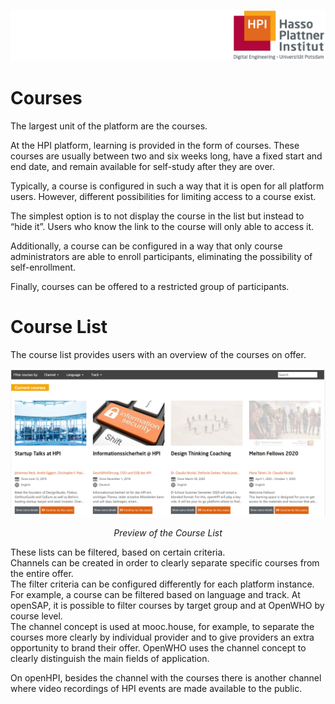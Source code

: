 ![HPI Logo](../../img/HPI_Logo.png)

# Courses

The largest unit of the platform are the courses.  

At the HPI platform, learning is provided in the form of courses. These courses are usually between two and six weeks long, have a fixed start and end date, and remain available for self-study after they are over.  

Typically, a course is configured in such a way that it is open for all platform users. However, different possibilities for limiting access to a course exist.  

The simplest option is to not display the course in the list but instead to “hide it”. Users who know the link to the course will only able to access it.  

Additionally, a course can be configured in a way that only course administrators are able to enroll participants, eliminating the possibility of self-enrollment.  

Finally, courses can be offered to a restricted group of participants.  

# Course List

The course list provides users with an overview of the courses on offer.  

<img src="../../img/04/course_list.png" title="Preview of the course list">  
<p align="center"><i>Preview of the Course List</i></p>

  
These lists can be filtered, based on certain criteria.  
Channels can be created in order to clearly separate specific courses from the entire offer.  
The filter criteria can be configured differently for each platform instance. For example, a course can be filtered based on language and track. At openSAP, it is possible to filter courses by target group and at OpenWHO by course level.  
The channel concept is used at mooc.house, for example, to separate the courses more clearly by individual provider and to give providers an extra opportunity to brand their offer. OpenWHO uses the channel concept to clearly distinguish the main fields of application.    

On openHPI, besides the channel with the courses there is another channel where video recordings of HPI events are made available to the public.
